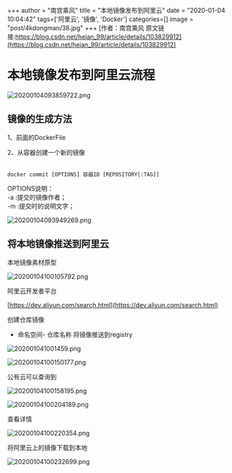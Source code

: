 +++
author = "南宫乘风"
title = "本地镜像发布到阿里云"
date = "2020-01-04 10:04:42"
tags=['阿里云', '镜像', 'Docker']
categories=[]
image = "post/4kdongman/38.jpg"
+++
[作者：南宫乘风   原文链接:https://blog.csdn.net/heian_99/article/details/103829912](https://blog.csdn.net/heian_99/article/details/103829912)

# **本地镜像发布到阿里云流程**

![20200104093859722.png](https://img-blog.csdnimg.cn/20200104093859722.png)

## 镜像的生成方法

1、前面的DockerFile

2、从容器创建一个新的镜像<br>  

```
docker commit [OPTIONS] 容器ID [REPOSITORY[:TAG]]
```

OPTIONS说明：<br> -a :提交的镜像作者；<br> -m :提交时的说明文字；

![20200104093949269.png](https://img-blog.csdnimg.cn/20200104093949269.png)

## 将本地镜像推送到阿里云

本地镜像素材原型

![20200104100105792.png](https://img-blog.csdnimg.cn/20200104100105792.png)

阿里云开发者平台

[https://dev.aliyun.com/search.html](https://dev.aliyun.com/search.html)

创建仓库镜像
- 命名空间- 仓库名称
将镜像推送到registry

![202001041001459.png](https://img-blog.csdnimg.cn/202001041001459.png)

![20200104100150177.png](https://img-blog.csdnimg.cn/20200104100150177.png)

公有云可以查询到

![20200104100158195.png](https://img-blog.csdnimg.cn/20200104100158195.png)

![20200104100204189.png](https://img-blog.csdnimg.cn/20200104100204189.png)

查看详情

![20200104100220354.png](https://img-blog.csdnimg.cn/20200104100220354.png)

将阿里云上的镜像下载到本地

![20200104100232699.png](https://img-blog.csdnimg.cn/20200104100232699.png)
